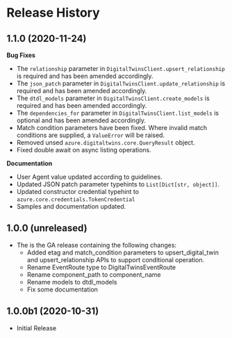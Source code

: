 # Release History

## 1.1.0 (2020-11-24)

**Bug Fixes**
- The `relationship` parameter in `DigitalTwinsClient.upsert_relationship` is required and has been amended accordingly.
- The `json_patch` parameter in `DigitalTwinsClient.update_relationship` is required and has been amended accordingly.
- The `dtdl_models` parameter in `DigitalTwinsClient.create_models` is required and has been amended accordingly.
- The `dependencies_for` parameter in `DigitalTwinsClient.list_models` is optional and has been amended accordingly.
- Match condition parameters have been fixed. Where invalid match conditions are supplied, a `ValueError` will be raised.
- Removed unsed `azure.digitaltwins.core.QueryResult` object.
- Fixed double await on async listing operations.

**Documentation**
- User Agent value updated according to guidelines.
- Updated JSON patch parameter typehints to `List[Dict[str, object]]`.
- Updated constructor credential typehint to `azure.core.credentials.TokenCredential`
- Samples and documentation updated. 


## 1.0.0 (unreleased)

- The is the GA release containing the following changes:
  - Added etag and match_condition parameters to upsert_digital_twin and upsert_relationship APIs to support conditional operation.
  - Rename EventRoute type to DigitalTwinsEventRoute
  - Rename component_path to component_name
  - Rename models to dtdl_models
  - Fix some documentation

## 1.0.0b1 (2020-10-31)

* Initial Release
